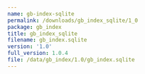```yaml
---
name: gb-index-sqlite
permalink: /downloads/gb_index_sqlite/1_0
package: gb_index
title: gb_index_sqlite
filename: gb_index.sqlite
version: '1.0'
full_version: 1.0.4
file: /data/gb_index/1.0/gb_index.sqlite
---
```

